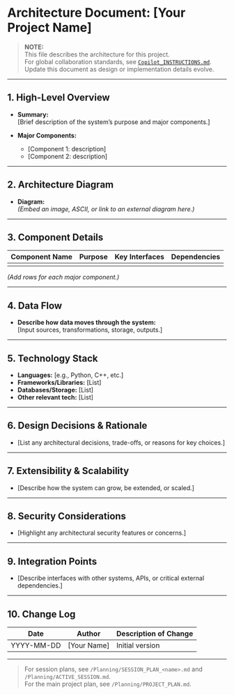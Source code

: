 # Architecture Document: [Your Project Name]

> **NOTE:**  
> This file describes the architecture for this project.  
> For global collaboration standards, see [`Copilot_INSTRUCTIONS.md`](https://github.com/juanlittledevil/copilot_instructions/blob/main/Copilot_INSTRUCTIONS.md).  
> Update this document as design or implementation details evolve.

---

## 1. High-Level Overview

- **Summary:**  
  [Brief description of the system’s purpose and major components.]

- **Major Components:**  
  - [Component 1: description]
  - [Component 2: description]

---

## 2. Architecture Diagram

- **Diagram:**  
  *(Embed an image, ASCII, or link to an external diagram here.)*

---

## 3. Component Details

| Component Name | Purpose | Key Interfaces | Dependencies |
|----------------|---------|----------------|--------------|
|                |         |                |              |

*(Add rows for each major component.)*

---

## 4. Data Flow

- **Describe how data moves through the system:**  
  [Input sources, transformations, storage, outputs.]

---

## 5. Technology Stack

- **Languages:** [e.g., Python, C++, etc.]
- **Frameworks/Libraries:** [List]
- **Databases/Storage:** [List]
- **Other relevant tech:** [List]

---

## 6. Design Decisions & Rationale

- [List any architectural decisions, trade-offs, or reasons for key choices.]

---

## 7. Extensibility & Scalability

- [Describe how the system can grow, be extended, or scaled.]

---

## 8. Security Considerations

- [Highlight any architectural security features or concerns.]

---

## 9. Integration Points

- [Describe interfaces with other systems, APIs, or critical external dependencies.]

---

## 10. Change Log

| Date       | Author         | Description of Change           |
|------------|----------------|---------------------------------|
| YYYY-MM-DD | [Your Name]    | Initial version                 |

---

> For session plans, see `/Planning/SESSION_PLAN_<name>.md` and `/Planning/ACTIVE_SESSION.md`.  
> For the main project plan, see `/Planning/PROJECT_PLAN.md`.